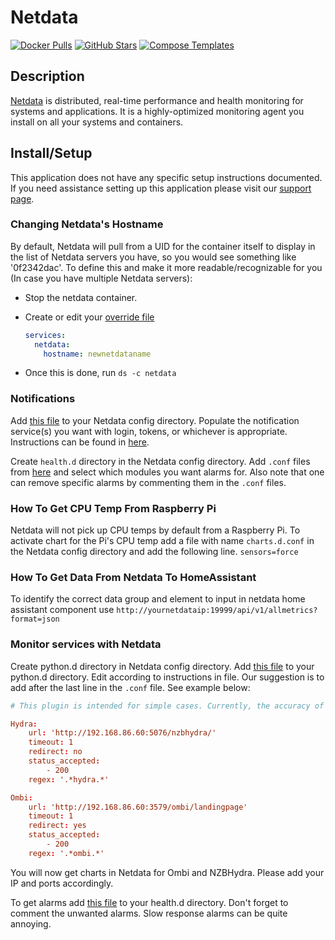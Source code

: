 # Netdata

[![Docker Pulls](https://img.shields.io/docker/pulls/netdata/netdata?style=flat-square&color=607D8B&label=docker%20pulls&logo=docker)](https://hub.docker.com/r/netdata/netdata)
[![GitHub Stars](https://img.shields.io/github/stars/netdata/netdata?style=flat-square&color=607D8B&label=github%20stars&logo=github)](https://github.com/linuxserver/netdata/netdata)
[![Compose Templates](https://img.shields.io/static/v1?style=flat-square&color=607D8B&label=compose&message=templates)](https://github.com/GhostWriters/DockSTARTer/tree/master/compose/.apps/netdata)

## Description

[Netdata](https://www.netdata.cloud/) is distributed, real-time performance and
health monitoring for systems and applications. It is a highly-optimized
monitoring agent you install on all your systems and containers.

## Install/Setup

This application does not have any specific setup instructions documented. If
you need assistance setting up this application please visit our
[support page](https://dockstarter.com/basics/support/).

### Changing Netdata's Hostname

By default, Netdata will pull from a UID for the container itself to display in
the list of Netdata servers you have, so you would see something like
'0f2342dac'. To define this and make it more readable/recognizable for you (In
case you have multiple Netdata servers):

- Stop the netdata container.
- Create or edit your
  [override file](https://dockstarter.com/overrides/introduction/)

  ```yaml
  services:
    netdata:
      hostname: newnetdataname
  ```

- Once this is done, run `ds -c netdata`

### Notifications

Add
[this file](https://github.com/netdata/netdata/blob/master/health/notifications/health_alarm_notify.conf)
to your Netdata config directory. Populate the notification service(s) you want
with login, tokens, or whichever is appropriate. Instructions can be found in
[here](https://github.com/netdata/netdata/blob/master/health/notifications/health_alarm_notify.conf).

Create `health.d` directory in the Netdata config directory. Add `.conf` files
from [here](https://github.com/netdata/netdata/tree/master/health/health.d) and
select which modules you want alarms for. Also note that one can remove specific
alarms by commenting them in the `.conf` files.

### How To Get CPU Temp From Raspberry Pi

Netdata will not pick up CPU temps by default from a Raspberry Pi. To activate
chart for the Pi's CPU temp add a file with name `charts.d.conf` in the Netdata
config directory and add the following line. `sensors=force`

### How To Get Data From Netdata To HomeAssistant

To identify the correct data group and element to input in netdata home
assistant component use
`http://yournetdataip:19999/api/v1/allmetrics?format=json`

### Monitor services with Netdata

Create python.d directory in Netdata config directory. Add
[this file](https://github.com/netdata/netdata/blob/master/health/health.d/httpcheck.conf)
to your python.d directory. Edit according to instructions in file. Our
suggestion is to add after the last line in the `.conf` file. See example below:

```conf
# This plugin is intended for simple cases. Currently, the accuracy of the response time is low and should be used as reference only.

Hydra:
    url: 'http://192.168.86.60:5076/nzbhydra/'
    timeout: 1
    redirect: no
    status_accepted:
        - 200
    regex: '.*hydra.*'

Ombi:
    url: 'http://192.168.86.60:3579/ombi/landingpage'
    timeout: 1
    redirect: yes
    status_accepted:
        - 200
    regex: '.*ombi.*'
```

You will now get charts in Netdata for Ombi and NZBHydra. Please add your IP and
ports accordingly.

To get alarms add
[this file](https://github.com/netdata/netdata/blob/master/health/health.d/httpcheck.conf)
to your health.d directory. Don't forget to comment the unwanted alarms. Slow
response alarms can be quite annoying.
